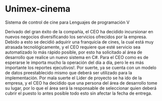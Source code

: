 # Unimex-cinema
Sistema de control de cine para Lenguajes de programación V

Derivado del gran éxito de la compañía, el CEO ha decidido incursionar en nuevos negocios diversificando los servicios ofrecidos por la empresa.
Debido a esto se decidió adquirir una franquicia de cines, la cual está muy atrasada tecnológicamente, y el CEO requiere que esté servicio sea automatizado lo más rápido posible, por esto ha solicitado al área de desarrollo que realice un nuevo sistema en C#.
Para el CEO como es de esperarse le importa mucho la operación del día a día, pero le es más importante los reportes ejecutivos!.
Por suerte, ya se cuenta con un modelo de datos preestablecido mismo que deberá ser utilizado para la implementación.
Por mala suerte el Líder de proyecto se ha ido de la empresa, y el CEO ha decidido que una persona del área de desarrollo tome su lugar, por lo que el área será la responsable de seleccionar quien deberá cubrir el puesto lo antes posible todo esto sin afectar la fecha de entrega. 
